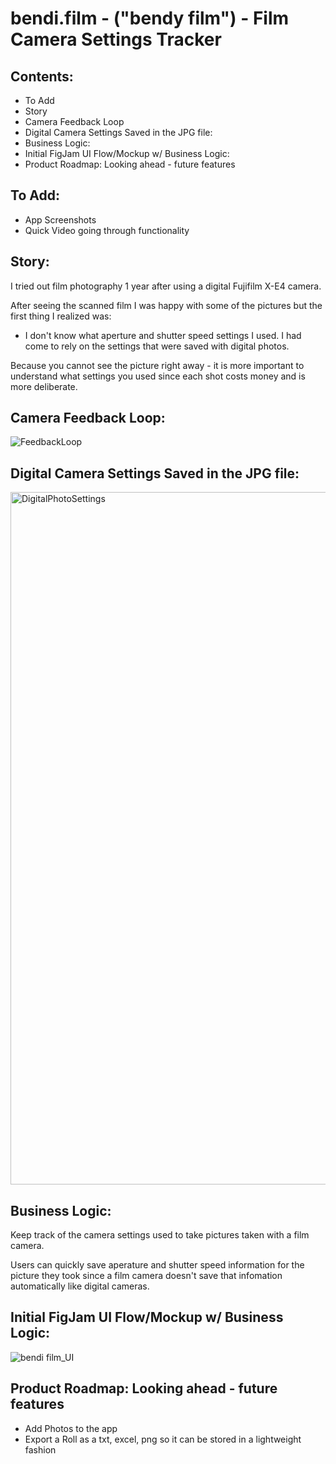 # bendi.film - ("bendy film") - Film Camera Settings Tracker

## Contents:
- To Add
- Story
- Camera Feedback Loop
- Digital Camera Settings Saved in the JPG file:
- Business Logic:
- Initial FigJam UI Flow/Mockup w/ Business Logic:
- Product Roadmap: Looking ahead - future features


## To Add:
- App Screenshots
- Quick Video going through functionality

## Story:
I tried out film photography 1 year after using a digital Fujifilm X-E4 camera.

After seeing the scanned film I was happy with some of the pictures but the first thing I realized was:
- I don't know what aperture and shutter speed settings I used. I had come to rely on the settings that were saved with digital photos.

Because you cannot see the picture right away - it is more important to understand what settings you used since each shot costs money and is more deliberate.

## Camera Feedback Loop:
![FeedbackLoop](https://github.com/user-attachments/assets/4920e6d8-f51a-414f-9f6b-d9d4dc64b6aa)

## Digital Camera Settings Saved in the JPG file:
<img width="1108" alt="DigitalPhotoSettings" src="https://github.com/user-attachments/assets/a3741817-92d4-4a2b-86a4-2be3d2c47dec" />

## Business Logic:
Keep track of the camera settings used to take pictures taken with a film camera.

Users can quickly save aperature and shutter speed information for the picture they took since a film camera doesn't save that infomation automatically like digital cameras.

## Initial FigJam UI Flow/Mockup w/ Business Logic:
![bendi film_UI](https://github.com/user-attachments/assets/8f4b63b7-7e52-45b9-9458-26258eb8b2d5)


## Product Roadmap: Looking ahead - future features
- Add Photos to the app
- Export a Roll as a txt, excel, png so it can be stored in a lightweight fashion

